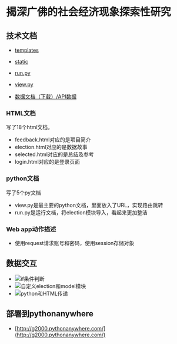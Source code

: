 # 揭深广佛的社会经济现象探索性研究

## 技术文档
- [templates](https://github.com/G-2000/python/tree/master/project/Election/templates)

- [static](https://github.com/G-2000/python/tree/master/project/Election/static)

- [run.py](https://github.com/G-2000/python/blob/master/project/run.py)

- [view.py](https://github.com/G-2000/python/blob/master/project/Election/view.py)

- [数据文档（下载）/API数据]()
### HTML文档
写了18个html文档。
- feedback.html对应的是项目简介
- election.html对应的是数据故事
- selected.html对应的是总结及参考
- login.html对应的是登录页面

### python文档
写了5个py文档
- view.py是最主要的python文档，里面放入了URL，实现路由跳转
- run.py是运行文档，将election模块导入，看起来更加整洁
### Web app动作描述
- 使用request请求账号和密码，使用session存储对象

## 数据交互

- ![if条件判断](/if_judgument.png)
- ![自定义election和model模块](/em_model.jpg)
- ![python和HTML传递](/tran_ph.png)

## 部署到pythonanywhere
- [http://g2000.pythonanywhere.com/](http://g2000.pythonanywhere.com/)
